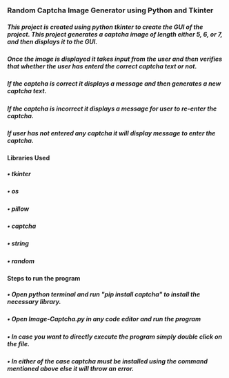 ### Random Captcha Image Generator using Python and Tkinter

##### This project is created using python tkinter to create the GUI of the project. This project generates a captcha image of length either 5, 6, or 7, and then displays it to the GUI.

##### Once the image is displayed it takes input from the user and then verifies that whether the user has enterd the correct captcha text or not. 

##### If the captcha is correct it displays a message and then generates a new captcha text. 

##### If the captcha is incorrect it displays a message for user to re-enter the captcha.

##### If user has not entered any captcha it will display message to enter the captcha.

#### Libraries Used

##### • tkinter
##### • os
##### • pillow
##### • captcha
##### • string
##### • random

#### Steps to run the program

##### • Open python terminal and run "pip install captcha" to install the necessary library.

##### • Open Image-Captcha.py in any code editor and run the program

##### • In case you want to directly execute the program simply double click on the file.

##### • In either of the case captcha must be installed using the command mentioned above else it will throw an error. 